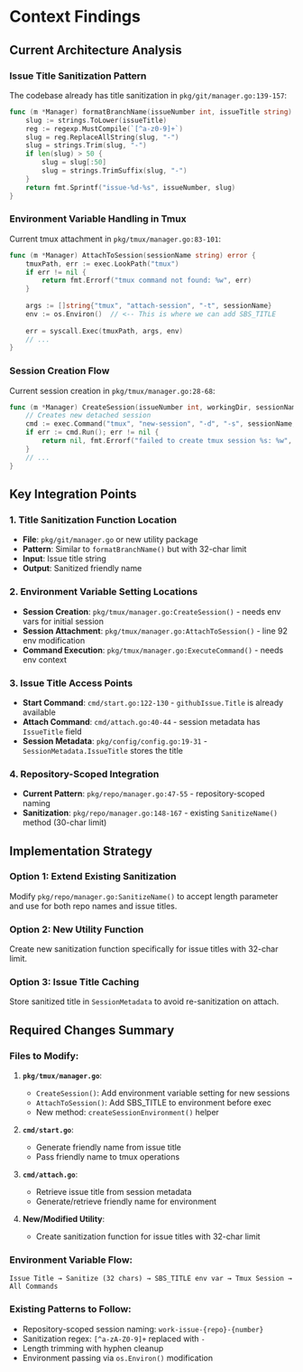 # Context Findings

## Current Architecture Analysis

### Issue Title Sanitization Pattern
The codebase already has title sanitization in `pkg/git/manager.go:139-157`:
```go
func (m *Manager) formatBranchName(issueNumber int, issueTitle string) string {
    slug := strings.ToLower(issueTitle)
    reg := regexp.MustCompile(`[^a-z0-9]+`)
    slug = reg.ReplaceAllString(slug, "-")
    slug = strings.Trim(slug, "-")
    if len(slug) > 50 {
        slug = slug[:50]
        slug = strings.TrimSuffix(slug, "-")
    }
    return fmt.Sprintf("issue-%d-%s", issueNumber, slug)
}
```

### Environment Variable Handling in Tmux
Current tmux attachment in `pkg/tmux/manager.go:83-101`:
```go
func (m *Manager) AttachToSession(sessionName string) error {
    tmuxPath, err := exec.LookPath("tmux")
    if err != nil {
        return fmt.Errorf("tmux command not found: %w", err)
    }
    
    args := []string{"tmux", "attach-session", "-t", sessionName}
    env := os.Environ()  // <-- This is where we can add SBS_TITLE
    
    err = syscall.Exec(tmuxPath, args, env)
    // ...
}
```

### Session Creation Flow
Current session creation in `pkg/tmux/manager.go:28-68`:
```go
func (m *Manager) CreateSession(issueNumber int, workingDir, sessionName string) (*Session, error) {
    // Creates new detached session
    cmd := exec.Command("tmux", "new-session", "-d", "-s", sessionName, "-c", workingDir)
    if err := cmd.Run(); err != nil {
        return nil, fmt.Errorf("failed to create tmux session %s: %w", sessionName, err)
    }
    // ...
}
```

## Key Integration Points

### 1. Title Sanitization Function Location
- **File**: `pkg/git/manager.go` or new utility package
- **Pattern**: Similar to `formatBranchName()` but with 32-char limit
- **Input**: Issue title string
- **Output**: Sanitized friendly name

### 2. Environment Variable Setting Locations
- **Session Creation**: `pkg/tmux/manager.go:CreateSession()` - needs env vars for initial session
- **Session Attachment**: `pkg/tmux/manager.go:AttachToSession()` - line 92 env modification
- **Command Execution**: `pkg/tmux/manager.go:ExecuteCommand()` - needs env context

### 3. Issue Title Access Points
- **Start Command**: `cmd/start.go:122-130` - `githubIssue.Title` is already available
- **Attach Command**: `cmd/attach.go:40-44` - session metadata has `IssueTitle` field
- **Session Metadata**: `pkg/config/config.go:19-31` - `SessionMetadata.IssueTitle` stores the title

### 4. Repository-Scoped Integration
- **Current Pattern**: `pkg/repo/manager.go:47-55` - repository-scoped naming
- **Sanitization**: `pkg/repo/manager.go:148-167` - existing `SanitizeName()` method (30-char limit)

## Implementation Strategy

### Option 1: Extend Existing Sanitization
Modify `pkg/repo/manager.go:SanitizeName()` to accept length parameter and use for both repo names and issue titles.

### Option 2: New Utility Function
Create new sanitization function specifically for issue titles with 32-char limit.

### Option 3: Issue Title Caching
Store sanitized title in `SessionMetadata` to avoid re-sanitization on attach.

## Required Changes Summary

### Files to Modify:
1. **`pkg/tmux/manager.go`**:
   - `CreateSession()`: Add environment variable setting for new sessions
   - `AttachToSession()`: Add SBS_TITLE to environment before exec
   - New method: `createSessionEnvironment()` helper

2. **`cmd/start.go`**:
   - Generate friendly name from issue title
   - Pass friendly name to tmux operations

3. **`cmd/attach.go`**:
   - Retrieve issue title from session metadata
   - Generate/retrieve friendly name for environment

4. **New/Modified Utility**:
   - Create sanitization function for issue titles with 32-char limit

### Environment Variable Flow:
```
Issue Title → Sanitize (32 chars) → SBS_TITLE env var → Tmux Session → All Commands
```

### Existing Patterns to Follow:
- Repository-scoped session naming: `work-issue-{repo}-{number}`
- Sanitization regex: `[^a-zA-Z0-9]+` replaced with `-`  
- Length trimming with hyphen cleanup
- Environment passing via `os.Environ()` modification